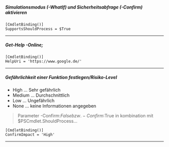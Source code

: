 ##### Simulationsmodus (-WhatIf) und Sicherheitsabfrage (-Confirm) aktivieren
```
[CmdletBinding()]
SupportsShouldProcess = $True
```
---
##### Get-Help <function> -Online;
```
[CmdletBinding()]
HelpUri = 'https://www.google.de/'
```
---
##### Gefährlichkeit einer Funktion festlegen/Risiko-Level
* High   ... Sehr gefährlich
* Medium ... Durchschnittlich
* Low    ... Ungefährlich
* None   ... keine Informationen angegeben
> Parameter -Confirm:$False bzw. -Confirm:$True in kombination mit $PSCmdlet.ShouldProcess...
```
[CmdletBinding()]
ConfirmImpact = 'High'
```
---